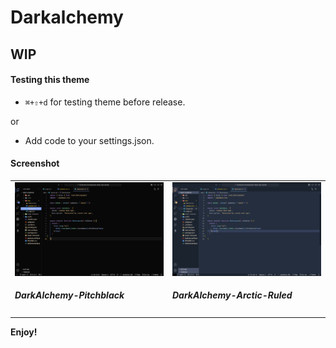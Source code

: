 # Darkalchemy

## WIP 

#### Testing this theme

* `⌘+⇧+d` for testing theme before release.

or

* Add code to your settings.json.


#### Screenshot
<!-- ![DarkAlchemy](https://raw.githubusercontent.com/vaibdix/darkalchemy/main/output.png) -->



<table  style="width:100%">
  <tr>
    <td>
    <img src='./images/darkalchemy-pitchblack.png'/><br>
    <h5>DarkAlchemy-Pitchblack</h5>
    </td>
    <td><img src='./images/darkalchemy-arctic-ruled.png'/>
    <h5>DarkAlchemy-Arctic-Ruled</h5></td>
  </tr>
 
</table>

**Enjoy!**